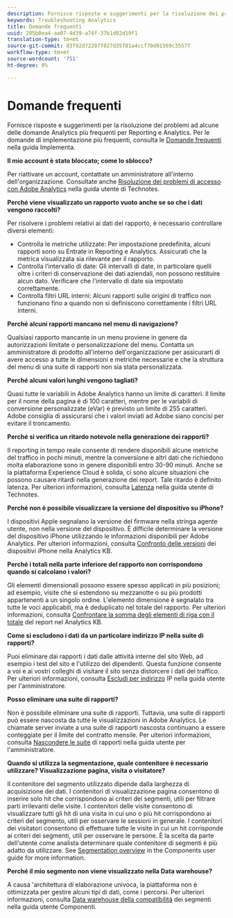 ```yaml
---
description: Fornisce risposte e suggerimenti per la risoluzione dei problemi ad alcune delle domande  Analytics più frequenti.
keywords: Troubleshooting Analytics
title: Domande frequenti
uuid: 285b0ea4-aa07-4d39-a74f-37b1d02d19f1
translation-type: tm+mt
source-git-commit: d3f92d72207f027d35f81a4ccf70d01569c3557f
workflow-type: tm+mt
source-wordcount: '751'
ht-degree: 0%

---
```



# Domande frequenti

Fornisce risposte e suggerimenti per la risoluzione dei problemi ad alcune delle domande  Analytics più frequenti per Reporting e  Analytics. Per le domande di implementazione più frequenti, consulta le [Domande frequenti](/help/implement/faq.md) nella guida Implementa.

**Il mio account è stato bloccato; come lo sblocco?**

Per riattivare un account, contattate un amministratore all&#39;interno dell&#39;organizzazione. Consultate anche [Risoluzione dei problemi di accesso con Adobe  Analytics](/help/technotes/troubleshoot-login.md) nella guida utente di Technotes.

**Perché viene visualizzato un rapporto vuoto anche se so che i dati vengono raccolti?**

Per risolvere i problemi relativi ai dati del rapporto, è necessario controllare diversi elementi:

* Controlla le metriche utilizzate: Per impostazione predefinita, alcuni rapporti sono su Entrate in Reporting e  Analytics. Assicurati che la metrica visualizzata sia rilevante per il rapporto.
* Controlla l’intervallo di date: Gli intervalli di date, in particolare quelli oltre i criteri di conservazione dei dati aziendali, non possono restituire alcun dato. Verificare che l&#39;intervallo di date sia impostato correttamente.
* Controlla filtri URL interni: Alcuni rapporti sulle origini di traffico non funzionano fino a quando non si definiscono correttamente i filtri URL interni.

**Perché alcuni rapporti mancano nel menu di navigazione?**

Qualsiasi rapporto mancante in un menu proviene in genere da autorizzazioni limitate o personalizzazione del menu. Contatta un amministratore di prodotto all&#39;interno dell&#39;organizzazione per assicurarti di avere accesso a tutte le dimensioni e metriche necessarie e che la struttura del menu di una suite di rapporti non sia stata personalizzata.

**Perché alcuni valori lunghi vengono tagliati?**

Quasi tutte le variabili in Adobe  Analytics hanno un limite di caratteri. Il limite per il nome della pagina è di 100 caratteri, mentre per le variabili di conversione personalizzate (eVar) è previsto un limite di 255 caratteri. Adobe consiglia di assicurarsi che i valori inviati ad Adobe siano concisi per evitare il troncamento.

**Perché si verifica un ritardo notevole nella generazione dei rapporti?**

Il reporting in tempo reale consente di rendere disponibili alcune metriche del traffico in pochi minuti, mentre la conversione e altri dati che richiedono molta elaborazione sono in genere disponibili entro 30-90 minuti. Anche se la piattaforma Experience Cloud  è solida, ci sono alcune situazioni che possono causare ritardi nella generazione dei report. Tale ritardo è definito latenza. Per ulteriori informazioni, consulta [Latenza](/help/technotes/latency.md) nella guida utente di Technotes.

**Perché non è possibile visualizzare la versione del dispositivo su iPhone?**

I dispositivi Apple segnalano la versione del firmware nella stringa agente utente, non nella versione del dispositivo. È difficile determinare la versione del dispositivo iPhone utilizzando le informazioni disponibili per Adobe  Analytics. Per ulteriori informazioni, consulta [Confronto delle versioni](https://helpx.adobe.com/analytics/kb/comparing-iphone-device-versions.html) dei dispositivi iPhone nella  Analytics KB.

**Perché i totali nella parte inferiore del rapporto non corrispondono quando si calcolano i valori?**

Gli elementi dimensionali possono essere spesso applicati in più posizioni; ad esempio, visite che si estendono su mezzanotte o su più prodotti appartenenti a un singolo ordine. L&#39;elemento dimensione è segnalato tra tutte le voci applicabili, ma è deduplicato nel totale del rapporto. Per ulteriori informazioni, consulta [Confrontare la somma degli elementi di riga con il totale](https://helpx.adobe.com/analytics/kb/sum-line-items-different-from-total.html) del report nel  Analytics KB.

**Come si escludono i dati da un particolare indirizzo IP nella suite di rapporti?**

Puoi eliminare dai rapporti i dati dalle attività interne del sito Web, ad esempio i test del sito e l&#39;utilizzo dei dipendenti. Questa funzione consente a voi e ai vostri colleghi di visitare il sito senza distorcere i dati del traffico. Per ulteriori informazioni, consulta [Escludi per indirizzo](/help/admin/admin/exclude-ip.md) IP nella guida utente per l&#39;amministratore.

**Posso eliminare una suite di rapporti?**

Non è possibile eliminare una suite di rapporti. Tuttavia, una suite di rapporti può essere nascosta da tutte le visualizzazioni in Adobe  Analytics. Le chiamate server inviate a una suite di rapporti nascosta continuano a essere conteggiate per il limite del contratto mensile. Per ulteriori informazioni, consulta [Nascondere le suite](/help/admin/company/c-hide-report-suites.md) di rapporti nella guida utente per l&#39;amministratore.

**Quando si utilizza la segmentazione, quale contenitore è necessario utilizzare? Visualizzazione pagina, visita o visitatore?**

Il contenitore del segmento utilizzato dipende dalla larghezza di acquisizione dei dati. I contenitori di visualizzazione pagina consentono di inserire solo hit che corrispondono ai criteri dei segmenti, utili per filtrare parti irrilevanti delle visite. I contenitori delle visite consentono di visualizzare tutti gli hit di una visita in cui uno o più hit corrispondono ai criteri del segmento, utili per osservare le sessioni in generale. I contenitori dei visitatori consentono di effettuare tutte le visite in cui un hit corrisponde ai criteri dei segmenti, utili per osservare le persone. È la scelta da parte dell&#39;utente come analista determinare quale contenitore di segmenti è più adatto da utilizzare. See [Segmentation overview](/help/components/c-segmentation/seg-overview.md) in the Components user guide for more information.

**Perché il mio segmento non viene visualizzato nella Data warehouse?**

A causa &#39;architettura di elaborazione univoca, la piattaforma non è ottimizzata per gestire alcuni tipi di dati, come i percorsi. Per ulteriori informazioni, consulta [Data warehouse della compatibilità](/help/components/c-segmentation/seg-reference/seg-compatibility.md) dei segmenti nella guida utente Componenti.
